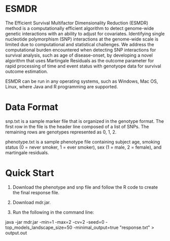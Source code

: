 # ESMDR
The Efficient Survival Multifactor Dimensionality Reduction (ESMDR) method is a computationally efficient algorithm to detect genome-wide genetic interactions with an ability to adjust for covariates. Identifying single nucleotide polymorphism (SNP) interactions at the genome-wide scale is limited due to computational and statistical challenges. We address the computational burden encountered when detecting SNP interactions for survival analysis, such as age of disease-onset, by developing a novel algorithm that uses Martingale Residuals as the outcome parameter for rapid processing of time and event status with genotyope data for survival outcome estimation.

ESMDR can be run in any operating systems, such as Windows, Mac OS, Linux, where Java and R programming are supported.

# Data Format
snp.txt is a sample marker file that is organized in the genotype format. The first row in the file is the header line composed of a list of SNPs. The remaining rows are genotypes represented as 0, 1, 2.

phenotype.txt is a sample phenotype file containing subject age, smoking status (0 = never smoker, 1 = ever smoker), sex (1 = male, 2 = female), and martingale residuals.

# Quick Start

1. Download the phenotype and snp file and follow the R code to create the final response file.

2. Download mdr.jar.

3. Run the following in the command line:

java -jar mdr.jar -min=1 -max=2 -cv=2 -seed=0 -top_models_landscape_size=50 -minimal_output=true "response.txt" > output.out


